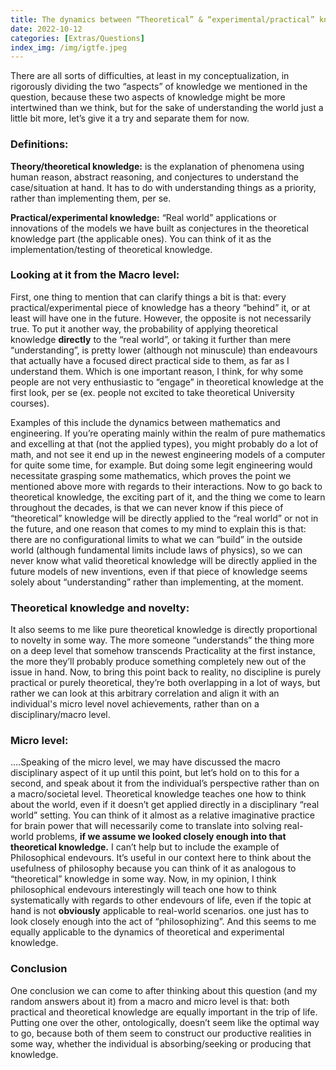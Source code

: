 ```yaml
---
title: The dynamics between “Theoretical” & “experimental/practical” knowledge
date: 2022-10-12 
categories: [Extras/Questions]
index_img: /img/igtfe.jpeg
---
```




There are all sorts of difficulties, at least in my conceptualization, in rigorously dividing the two “aspects” of knowledge we mentioned in the question, because these two aspects of knowledge might be more intertwined than we think, but for the sake of understanding the world just a little bit more, let’s give it a try and separate them for now. 

<h3>Definitions: </h3>

<b>Theory/theoretical knowledge:</b> is the explanation of phenomena using human reason, abstract reasoning, and conjectures to understand the case/situation at hand. It has to do with understanding things as a priority, rather than implementing them, per se.

<b>Practical/experimental knowledge:</b> “Real world” applications or innovations of the models we have built as conjectures in the theoretical knowledge part (the applicable ones). You can think of it as the implementation/testing of theoretical knowledge. 

<h3>Looking at it from the Macro level: </h3>

First, one thing to mention that can clarify things a bit is that: every practical/experimental piece of knowledge has a theory “behind” it, or at least will have one in the future. However, the opposite is not necessarily true.
To put it another way, the probability of applying theoretical knowledge <b>directly</b> to the “real world”, or taking it further than mere “understanding”, is pretty lower (although not minuscule) than endeavours that actually have a focused direct practical side to them, as far as I understand them. Which is one important reason, I think, for why some people are not very enthusiastic to “engage” in theoretical knowledge at the first look, per se (ex. people not excited to take theoretical University courses).

Examples of this include the dynamics between mathematics and engineering. If you’re operating mainly within the realm of pure mathematics and excelling at that (not the applied types), you might probably do a lot of math, and not see it end up in the newest engineering models of a computer for quite some time, for example. But doing some legit engineering would necessitate grasping some mathematics, which proves the point we mentioned above more with regards to their interactions.
Now to go back to theoretical knowledge, the exciting part of it, and the thing we come to learn throughout the decades, is that we can never know if this piece of “theoretical” knowledge will be directly applied to the “real world” or not in the future, and one reason that comes to my mind to explain this is that: there are no configurational limits to what we can “build” in the outside world (although fundamental limits include laws of physics), so we can never know what valid theoretical knowledge will be directly applied in the future models of new inventions, even if that piece of knowledge seems solely about “understanding” rather than implementing, at the moment.



<h3>Theoretical knowledge and novelty:</h3>

It also seems to me like pure theoretical knowledge is directly proportional to novelty in some way. The more someone “understands” the thing more on a deep level that somehow transcends Practicality at the first instance, the more they’ll probably produce something completely new out of the issue in hand. Now, to bring this point back to reality, no discipline is purely practical or purely theoretical, they’re both overlapping in a lot of ways, but rather we can look at this arbitrary correlation and align it with an individual's micro level novel achievements, rather than on a disciplinary/macro level.

<h3>Micro level:</h3>

.…Speaking of the micro level, we may have discussed the macro disciplinary aspect of it up until this point, but let’s hold on to this for a second, and speak about it from the individual’s perspective rather than on a macro/societal level. Theoretical knowledge teaches one how to think about the world, even if it doesn’t get applied directly in a disciplinary “real world” setting. You can think of it almost as a relative imaginative practice for brain power that will necessarily come to translate into solving real-world problems, <b>if we assume we looked closely enough into that theoretical knowledge.</b> I can’t help but to include the example of Philosophical endevours. It’s useful in our context here to think about the usefulness of philosophy because you can think of it as analogous to “theoretical” knowledge in some way. Now, in my opinion, I think philosophical endevours interestingly will teach one how to think systematically with regards to other endevours of life, even if the topic at hand is not <b>obviously</b> applicable to real-world scenarios. one just has to look closely enough into the act of “philosophizing”. And this seems to me equally applicable to the dynamics of theoretical and experimental knowledge.



<h3>Conclusion</h3>

One conclusion we can come to after thinking about this question (and my random answers about it) from a macro and micro level is that: both practical and theoretical knowledge are equally important in the trip of life. Putting one over the other, ontologically, doesn’t seem like the optimal way to go, because both of them seem to construct our productive realities in some way, whether the individual is absorbing/seeking or producing that knowledge.

<style>
  .markdown-body{
  font-size: clamp(17.6px, 2.4vw, 21px);
  line-height: 1.7;
  }
</style>